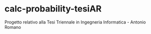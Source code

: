 # calc-probability-tesiAR
Progetto relativo alla Tesi Triennale in Ingegneria Informatica - Antonio Romano
